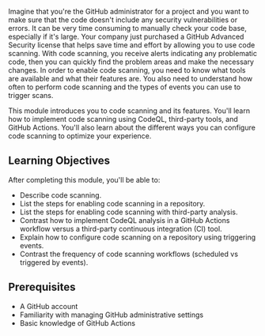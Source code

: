Imagine that you're the GitHub administrator for a project and you want to make sure that the code doesn't include any security vulnerabilities or errors. It can be very time consuming to manually check your code base, especially if it's large. Your company just purchased a GitHub Advanced Security license that helps save time and effort by allowing you to use code scanning. With code scanning, you receive alerts indicating any problematic code, then you can quickly find the problem areas and make the necessary changes. In order to enable code scanning, you need to know what tools are available and what their features are. You also need to understand how often to perform code scanning and the types of events you can use to trigger scans.

This module introduces you to code scanning and its features. You'll learn how to implement code scanning using CodeQL, third-party tools, and GitHub Actions. You'll also learn about the different ways you can configure code scanning to optimize your experience.

## Learning Objectives

After completing this module, you'll be able to:

- Describe code scanning.
- List the steps for enabling code scanning in a repository.
- List the steps for enabling code scanning with third-party analysis.
- Contrast how to implement CodeQL analysis in a GitHub Actions workflow versus a third-party continuous integration (CI) tool.
- Explain how to configure code scanning on a repository using triggering events.
- Contrast the frequency of code scanning workflows (scheduled vs triggered by events).

## Prerequisites

- A GitHub account
- Familiarity with managing GitHub administrative settings
- Basic knowledge of GitHub Actions